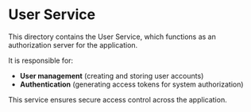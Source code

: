 # User Service

This directory contains the User Service, which functions as an authorization server for the application.

It is responsible for:
- **User management** (creating and storing user accounts)
- **Authentication** (generating access tokens for system authorization)

This service ensures secure access control across the application.